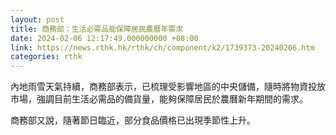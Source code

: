 ```yaml
---
layout: post
title: 商務部：生活必需品能保障居民農曆年需求
date: 2024-02-06 12:17:49.000000000 +08:00
link: https://news.rthk.hk/rthk/ch/component/k2/1739373-20240206.htm
categories: rthk
---
```


內地雨雪天氣持續，商務部表示，已梳理受影響地區的中央儲備，隨時將物資投放市場，強調目前生活必需品的備貨量，能夠保障居民於農曆新年期間的需求。

商務部又說，隨著節日臨近，部分食品價格已出現季節性上升。
